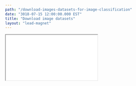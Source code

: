 ```yaml
---
path: "/download-images-datasets-for-image-classification"
date: "3018-07-15 12:00:00.000 EST"
title: "Download image datasets"
layout: "lead-magnet"
---
```


<iframe src="//thekevinscott.github.io/imagenet-download/" />
